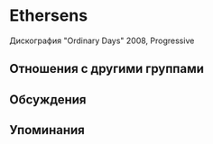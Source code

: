 # Ethersens

Дискография
"Ordinary Days" 2008, Progressive

## Отношения с другими группами


## Обсуждения


## Упоминания


